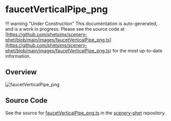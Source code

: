 # faucetVerticalPipe_png

!!! warning "Under Construction"
    This documentation is auto-generated, and is a work in progress. Please see the source code at
    [https://github.com/phetsims/scenery-phet/blob/main/images/faucetVerticalPipe_png.ts](https://github.com/phetsims/scenery-phet/blob/main/images/faucetVerticalPipe_png.ts) for the most up-to-date information.

## Overview



<img id="doc-image" alt="faucetVerticalPipe_png">
<script type="module">
import { faucetVerticalPipe_png } from '/lib/scenerystack.esm.min.js';

if ( faucetVerticalPipe_png instanceof HTMLImageElement ) {
  document.querySelector( '#doc-image' ).src = faucetVerticalPipe_png.src;
}
else if ( Array.isArray( faucetVerticalPipe_png ) ) {
  document.querySelector( '#doc-image' ).src = faucetVerticalPipe_png[ 0 ].url;
}
</script>




## Source Code

See the source for [faucetVerticalPipe_png.ts](https://github.com/phetsims/scenery-phet/blob/main/images/faucetVerticalPipe_png.ts) in the [scenery-phet](https://github.com/phetsims/scenery-phet) repository.
